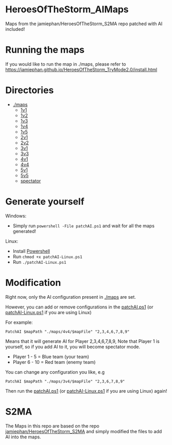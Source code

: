# HeroesOfTheStorm_AIMaps
Maps from the jamiephan/HeroesOfTheStorm_S2MA repo patched with AI included!

# Running the maps

If you would like to run the map in ./maps, please refer to https://jamiephan.github.io/HeroesOfTheStorm_TryMode2.0/install.html

# Directories

- [./maps](./maps)
  - [1v1](./maps/1v1)
  - [1v2](./maps/1v2)
  - [1v3](./maps/1v3)
  - [1v4](./maps/1v4)
  - [1v5](./maps/1v5)
  - [2v1](./maps/2v1)
  - [2v2](./maps/2v2)
  - [3v1](./maps/3v1)
  - [3v3](./maps/3v3)
  - [4v1](./maps/4v1)
  - [4v4](./maps/4v4)
  - [5v1](./maps/5v1)
  - [5v5](./maps/5v5)
  - [spectator](./maps/spectator)



# Generate yourself

Windows: 

- Simply run `powershell -File patchAI.ps1` and wait for all the maps generated!

Linux:

- Install [Powershell](https://docs.microsoft.com/en-us/powershell/scripting/install/installing-powershell-core-on-linux?view=powershell-7.1)
- Run `chmod +x patchAI-Linux.ps1`
- Run `./patchAI-Linux.ps1`

# Modification

Right now, only the AI configuration present in [./maps](./maps) are set.

However, you can add or remove configurations in the [patchAI.ps1](./patchAI.ps1) (or [patchAI-Linux.ps1](./patchAI-Linux.ps1) if you are using Linux)

For example: 

`PatchAI $mapPath "./maps/4v4/$mapFile" "2,3,4,6,7,8,9"`

Means that it will generate AI for Player 2,3,4,6,7,8,9, Note that Player 1 is yourself, so if you add AI to it, you will become spectator mode.

- Player 1 - 5 = Blue team (your team)
- Player 6 - 10 = Red team (enemy team)

You can change any configuration you like, e.g 

``PatchAI $mapPath "./maps/3v4/$mapFile" "2,3,6,7,8,9"``

Then run the [patchAI.ps1](./patchAI.ps1) (or [patchAI-Linux.ps1](./patchAI-Linux.ps1) if you are using Linux) again!

# S2MA

The Maps in this repo are based on the repo [jamiephan/HeroesOfTheStorm_S2MA](https://github.com/jamiephan/HeroesOfTheStorm_S2MA) and simply modified the files to add AI into the maps.



